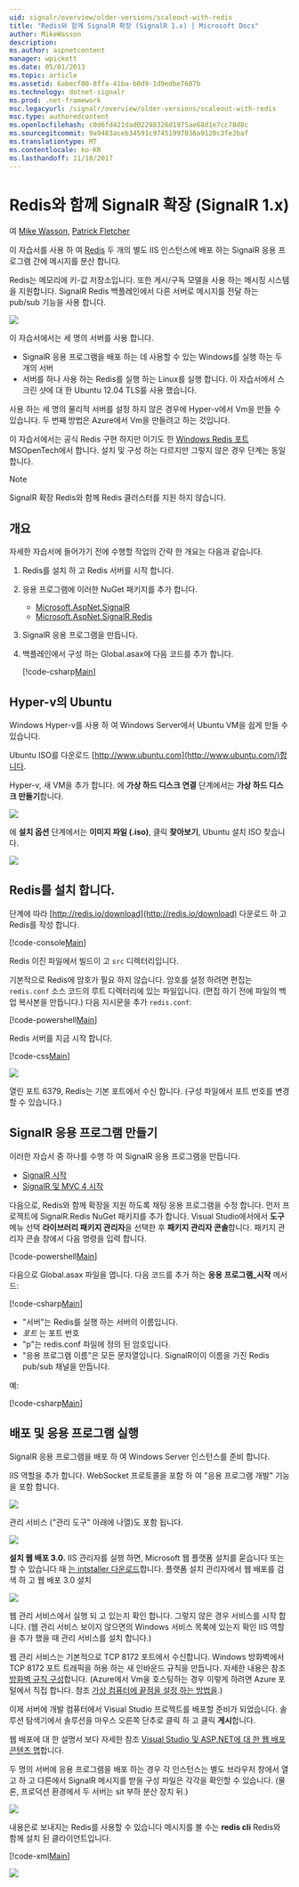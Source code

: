 ```yaml
---
uid: signalr/overview/older-versions/scaleout-with-redis
title: "Redis와 함께 SignalR 확장 (SignalR 1.x) | Microsoft Docs"
author: MikeWasson
description: 
ms.author: aspnetcontent
manager: wpickett
ms.date: 05/01/2013
ms.topic: article
ms.assetid: 6abecf80-8ffa-41ba-b0d9-1d9edbe7687b
ms.technology: dotnet-signalr
ms.prod: .net-framework
msc.legacyurl: /signalr/overview/older-versions/scaleout-with-redis
msc.type: authoredcontent
ms.openlocfilehash: c0d6fd421dad02298326d1975ae68d1e7cc78d8c
ms.sourcegitcommit: 9a9483aceb34591c97451997036a9120c3fe2baf
ms.translationtype: MT
ms.contentlocale: ko-KR
ms.lasthandoff: 11/10/2017
---
```

<a name="signalr-scaleout-with-redis-signalr-1x"></a>Redis와 함께 SignalR 확장 (SignalR 1.x)
====================
여 [Mike Wasson](https://github.com/MikeWasson), [Patrick Fletcher](https://github.com/pfletcher)

이 자습서를 사용 하 여 [Redis](http://redis.io/) 두 개의 별도 IIS 인스턴스에 배포 하는 SignalR 응용 프로그램 간에 메시지를 분산 합니다.

Redis는 메모리에 키-값 저장소입니다. 또한 게시/구독 모델을 사용 하는 메시징 시스템을 지원합니다. SignalR Redis 백플레인에서 다른 서버로 메시지를 전달 하는 pub/sub 기능을 사용 합니다.

![](scaleout-with-redis/_static/image1.png)

이 자습서에서는 세 명의 서버를 사용 합니다.

- SignalR 응용 프로그램을 배포 하는 데 사용할 수 있는 Windows를 실행 하는 두 개의 서버
- 서버를 하나 사용 하는 Redis를 실행 하는 Linux를 실행 합니다. 이 자습서에서 스크린 샷에 대 한 Ubuntu 12.04 TLS를 사용 했습니다.

사용 하는 세 명의 물리적 서버를 설정 하지 않은 경우에 Hyper-v에서 Vm을 만들 수 있습니다. 두 번째 방법은 Azure에서 Vm을 만들려고 하는 것입니다.

이 자습서에서는 공식 Redis 구현 하지만 이기도 한 [Windows Redis 포트](https://github.com/MSOpenTech/redis) MSOpenTech에서 합니다. 설치 및 구성 하는 다르지만 그렇지 않은 경우 단계는 동일 합니다.

> [!NOTE] 
> 
> SignalR 확장 Redis와 함께 Redis 클러스터를 지원 하지 않습니다.


## <a name="overview"></a>개요

자세한 자습서에 들어가기 전에 수행할 작업의 간략 한 개요는 다음과 같습니다.

1. Redis를 설치 하 고 Redis 서버를 시작 합니다.
2. 응용 프로그램에 이러한 NuGet 패키지를 추가 합니다. 

    - [Microsoft.AspNet.SignalR](http://nuget.org/packages/Microsoft.AspNet.SignalR)
    - [Microsoft.AspNet.SignalR.Redis](http://nuget.org/packages/Microsoft.AspNet.SignalR.Redis)
3. SignalR 응용 프로그램을 만듭니다.
4. 백플레인에서 구성 하는 Global.asax에 다음 코드를 추가 합니다. 

    [!code-csharp[Main](scaleout-with-redis/samples/sample1.cs)]

## <a name="ubuntu-on-hyper-v"></a>Hyper-v의 Ubuntu

Windows Hyper-v를 사용 하 여 Windows Server에서 Ubuntu VM을 쉽게 만들 수 있습니다.

Ubuntu ISO를 다운로드 [http://www.ubuntu.com](http://www.ubuntu.com/)합니다.

Hyper-v, 새 VM을 추가 합니다. 에 **가상 하드 디스크 연결** 단계에서는 **가상 하드 디스크 만들기**합니다.

![](scaleout-with-redis/_static/image2.png)

에 **설치 옵션** 단계에서는 **이미지 파일 (.iso)**, 클릭 **찾아보기**, Ubuntu 설치 ISO 찾습니다.

![](scaleout-with-redis/_static/image3.png)

## <a name="install-redis"></a>Redis를 설치 합니다.

단계에 따라 [http://redis.io/download](http://redis.io/download) 다운로드 하 고 Redis를 작성 합니다.

[!code-console[Main](scaleout-with-redis/samples/sample2.cmd)]

Redis 이진 파일에서 빌드이 고 `src` 디렉터리입니다.

기본적으로 Redis에 암호가 필요 하지 않습니다. 암호를 설정 하려면 편집는 `redis.conf` 소스 코드의 루트 디렉터리에 있는 파일입니다. (편집 하기 전에 파일의 백업 복사본을 만듭니다.) 다음 지시문을 추가 `redis.conf`:

[!code-powershell[Main](scaleout-with-redis/samples/sample3.ps1)]

Redis 서버를 지금 시작 합니다.

[!code-css[Main](scaleout-with-redis/samples/sample4.css)]

![](scaleout-with-redis/_static/image4.png)

열린 포트 6379, Redis는 기본 포트에서 수신 합니다. (구성 파일에서 포트 번호를 변경할 수 있습니다.)

## <a name="create-the-signalr-application"></a>SignalR 응용 프로그램 만들기

이러한 자습서 중 하나를 수행 하 여 SignalR 응용 프로그램을 만듭니다.

- [SignalR 시작](../getting-started/tutorial-getting-started-with-signalr.md)
- [SignalR 및 MVC 4 시작](tutorial-getting-started-with-signalr-and-mvc-4.md)

다음으로, Redis와 함께 확장을 지원 하도록 채팅 응용 프로그램을 수정 합니다. 먼저 프로젝트에 SignalR.Redis NuGet 패키지를 추가 합니다. Visual Studio에서에서 **도구** 메뉴 선택 **라이브러리 패키지 관리자**을 선택한 후 **패키지 관리자 콘솔**합니다. 패키지 관리자 콘솔 창에서 다음 명령을 입력 합니다.

[!code-powershell[Main](scaleout-with-redis/samples/sample5.ps1)]

다음으로 Global.asax 파일을 엽니다. 다음 코드를 추가 하는 **응용 프로그램\_시작** 메서드:

[!code-csharp[Main](scaleout-with-redis/samples/sample6.cs)]

- "서버"는 Redis를 실행 하는 서버의 이름입니다.
- *포트* 는 포트 번호
- "p"는 redis.conf 파일에 정의 된 암호입니다.
- "응용 프로그램 이름"은 모든 문자열입니다. SignalR이이 이름을 가진 Redis pub/sub 채널을 만듭니다.

예:

[!code-csharp[Main](scaleout-with-redis/samples/sample7.cs)]

## <a name="deploy-and-run-the-application"></a>배포 및 응용 프로그램 실행

SignalR 응용 프로그램을 배포 하 여 Windows Server 인스턴스를 준비 합니다.

IIS 역할을 추가 합니다. WebSocket 프로토콜을 포함 하 여 "응용 프로그램 개발" 기능을 포함 합니다.

![](scaleout-with-redis/_static/image5.png)

관리 서비스 ("관리 도구" 아래에 나열)도 포함 됩니다.

![](scaleout-with-redis/_static/image6.png)

**설치 웹 배포 3.0.** IIS 관리자를 실행 하면, Microsoft 웹 플랫폼 설치를 묻습니다 또는 할 수 있습니다 때 [는 intstaller 다운로드](https://go.microsoft.com/fwlink/?LinkId=255386)합니다. 플랫폼 설치 관리자에서 웹 배포를 검색 하 고 웹 배포 3.0 설치

![](scaleout-with-redis/_static/image7.png)

웹 관리 서비스에서 실행 되 고 있는지 확인 합니다. 그렇지 않은 경우 서비스를 시작 합니다. (웹 관리 서비스 보이지 않으면의 Windows 서비스 목록에 있는지 확인 IIS 역할을 추가 했을 때 관리 서비스를 설치 합니다.)

웹 관리 서비스는 기본적으로 TCP 8172 포트에서 수신합니다. Windows 방화벽에서 TCP 8172 포트 트래픽을 허용 하는 새 인바운드 규칙을 만듭니다. 자세한 내용은 참조 [방화벽 규칙 구성](https://technet.microsoft.com/en-us/library/dd448559(WS.10).aspx)합니다. (Azure에서 Vm을 호스팅하는 경우 이렇게 하려면 Azure 포털에서 직접 합니다. 참조 [가상 컴퓨터에 끝점을 설정 하는 방법을](https://azure.microsoft.com/en-us/documentation/articles/virtual-machines-set-up-endpoints/).)

이제 서버에 개발 컴퓨터에서 Visual Studio 프로젝트를 배포할 준비가 되었습니다. 솔루션 탐색기에서 솔루션을 마우스 오른쪽 단추로 클릭 하 고 클릭 **게시**합니다.

웹 배포에 대 한 설명서 보다 자세한 참조 [Visual Studio 및 ASP.NET에 대 한 웹 배포 콘텐츠 맵](../../../whitepapers/aspnet-web-deployment-content-map.md)합니다.

두 명의 서버에 응용 프로그램을 배포 하는 경우 각 인스턴스는 별도 브라우저 창에서 열고 하 고 다른에서 SignalR 메시지를 받을 구성 파일은 각각을 확인할 수 있습니다. (물론, 프로덕션 환경에서 두 서버는 sit 부하 분산 장치 뒤.)

![](scaleout-with-redis/_static/image8.png)

내용은로 보내지는 Redis를 사용할 수 있습니다 메시지를 볼 수는 **redis cli** Redis와 함께 설치 된 클라이언트입니다.

[!code-xml[Main](scaleout-with-redis/samples/sample8.xml)]

![](scaleout-with-redis/_static/image9.png)
